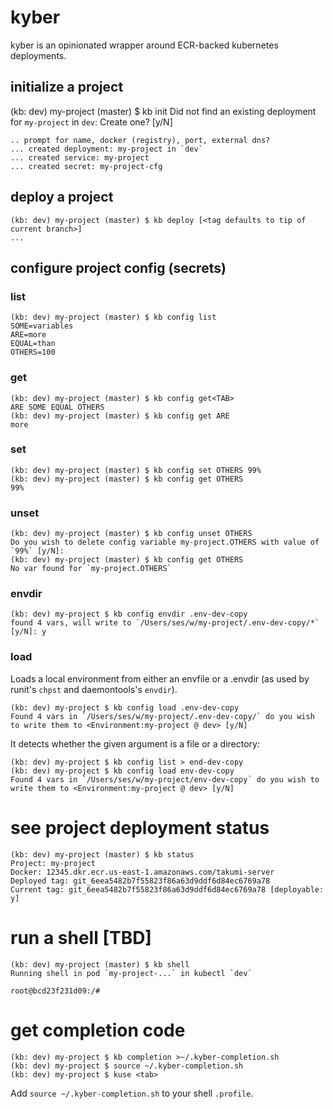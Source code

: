 # kyber

kyber is an opinionated wrapper around ECR-backed kubernetes deployments.

## initialize a project

(kb: dev) my-project (master) $ kb init
Did not find an existing deployment for `my-project` in `dev`:
Create one? [y/N]

    .. prompt for name, docker (registry), port, external dns?
    ... created deployment: my-project in `dev`
    ... created service: my-project
    ... created secret: my-project-cfg


## deploy a project

    (kb: dev) my-project (master) $ kb deploy [<tag defaults to tip of current branch>]
    ...


## configure project config (secrets)

### list

    (kb: dev) my-project (master) $ kb config list
    SOME=variables
    ARE=more
    EQUAL=than
    OTHERS=100

### get

    (kb: dev) my-project (master) $ kb config get<TAB>
    ARE SOME EQUAL OTHERS
    (kb: dev) my-project (master) $ kb config get ARE
    more

### set

    (kb: dev) my-project (master) $ kb config set OTHERS 99%
    (kb: dev) my-project (master) $ kb config get OTHERS
    99%


### unset

    (kb: dev) my-project (master) $ kb config unset OTHERS
    Do you wish to delete config variable my-project.OTHERS with value of `99%` [y/N]:
    (kb: dev) my-project (master) $ kb config get OTHERS
    No var found for `my-project.OTHERS`


### envdir

	(kb: dev) my-project $ kb config envdir .env-dev-copy
	found 4 vars, will write to `/Users/ses/w/my-project/.env-dev-copy/*` [y/N]: y

### load

Loads a local environment from either an envfile or a .envdir (as used by runit's `chpst` and
daemontools's `envdir`).

	(kb: dev) my-project $ kb config load .env-dev-copy
	Found 4 vars in `/Users/ses/w/my-project/.env-dev-copy/` do you wish to write them to <Environment:my-project @ dev> [y/N]

It detects whether the given argument is a file or a directory:

	(kb: dev) my-project $ kb config list > end-dev-copy
	(kb: dev) my-project $ kb config load env-dev-copy
	Found 4 vars in `/Users/ses/w/my-project/env-dev-copy` do you wish to write them to <Environment:my-project @ dev> [y/N]

# see project deployment status

    (kb: dev) my-project (master) $ kb status
    Project: my-project
    Docker: 12345.dkr.ecr.us-east-1.amazonaws.com/takumi-server
    Deployed tag: git_6eea5482b7f55823f86a63d9ddf6d84ec6769a78
    Current tag: git_6eea5482b7f55823f86a63d9ddf6d84ec6769a78 [deployable: y]

# run a shell [TBD]

```
(kb: dev) my-project (master) $ kb shell
Running shell in pod `my-project-...` in kubectl `dev`

root@bcd23f231d09:/#

```

# get completion code

```
(kb: dev) my-project $ kb completion >~/.kyber-completion.sh
(kb: dev) my-project $ source ~/.kyber-completion.sh
(kb: dev) my-project $ kuse <tab>
```

Add `source ~/.kyber-completion.sh` to your shell `.profile`.
